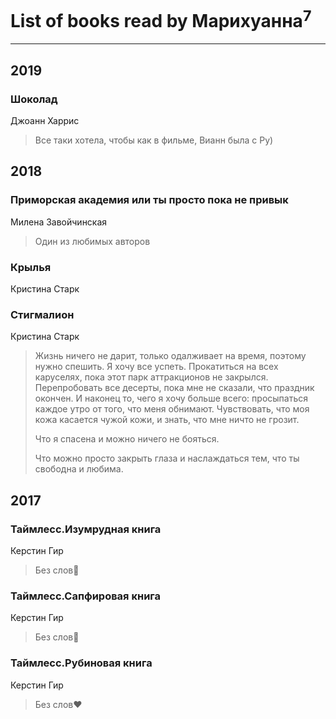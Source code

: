 # List of books read by Марихуанна<sup>7</sup>
---

## 2019

### Шоколад
Джоанн Харрис
> Все таки хотела, чтобы как в фильме, Вианн была с Ру)



## 2018

### Приморская академия или ты просто пока не привык
Милена Завойчинская
> Один из любимых авторов


### Крылья
Кристина Старк


### Стигмалион
Кристина Старк
> Жизнь ничего не дарит, только одалживает на время, поэтому нужно спешить. Я хочу все успеть. Прокатиться на всех каруселях, пока этот парк аттракционов не закрылся. Перепробовать все десерты, пока мне не сказали, что праздник окончен. И наконец то, чего я хочу больше всего: просыпаться каждое утро от того, что меня обнимают. Чувствовать, что моя кожа касается чужой кожи, и знать, что мне ничто не грозит.
> 
> Что я спасена и можно ничего не бояться.
> 
> Что можно просто закрыть глаза и наслаждаться тем, что ты свободна и любима.



## 2017

### Таймлесс.Изумрудная книга
Керстин Гир
> Без слов💚


### Таймлесс.Сапфировая книга
Керстин Гир
> Без слов💙


### Таймлесс.Рубиновая книга
Керстин Гир
> Без слов♥️



